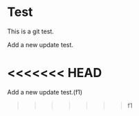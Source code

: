 # Test
This is a git test.

Add a new update test.

<<<<<<< HEAD
=======
Add a new update test.(f1)
>>>>>>> f1
